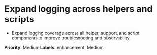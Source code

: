 # Expand logging across helpers and scripts

- Expand logging coverage across all helper, support, and script components to improve troubleshooting and observability.

**Priority**: Medium
**Labels**: enhancement, Medium
